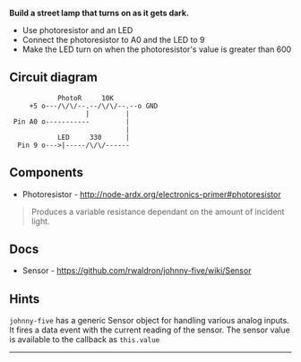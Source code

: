 __Build a street lamp that turns on as it gets dark.__

* Use photoresistor and an LED
* Connect the photoresistor to A0 and the LED to 9
* Make the LED turn on when the photoresistor's value is greater than 600

## Circuit diagram

```
            PhotoR     10K
     +5 o---/\/\/--.--/\/\/--.--o GND
                   |         |
 Pin A0 o-----------         |
                             |
            LED     330      |
  Pin 9 o--->|-----/\/\/------
```

## Components

- Photoresistor - http://node-ardx.org/electronics-primer#photoresistor

> Produces a variable resistance dependant on the amount of incident light.

## Docs

- Sensor - https://github.com/rwaldron/johnny-five/wiki/Sensor

## Hints

`johnny-five` has a generic Sensor object for handling various analog inputs.
It fires a data event with the current reading of the sensor.
The sensor value is available to the callback as `this.value`

---
